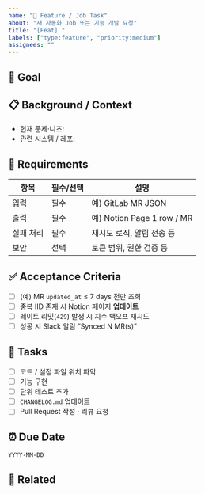 ```yaml
---
name: "🚀 Feature / Job Task"
about: "새 자동화 Job 또는 기능 개발 요청"
title: "[Feat] "
labels: ["type:feature", "priority:medium"]
assignees: ""
---
```


## 🎯 Goal

<!-- 한 줄로 요약된 목적을 작성하세요 -->

## 📋 Background / Context

- 현재 문제·니즈:
- 관련 시스템 / 레포:

## 📝 Requirements

| 항목      | 필수/선택 | 설명                       |
| --------- | --------- | -------------------------- |
| 입력      | 필수      | 예) GitLab MR JSON         |
| 출력      | 필수      | 예) Notion Page 1 row / MR |
| 실패 처리 | 필수      | 재시도 로직, 알림 전송 등  |
| 보안      | 선택      | 토큰 범위, 권한 검증 등    |

## ✅ Acceptance Criteria

- [ ] (예) MR `updated_at` ≤ 7 days 전만 조회
- [ ] 중복 IID 존재 시 Notion 페이지 **업데이트**
- [ ] 레이트 리밋(`429`) 발생 시 지수 백오프 재시도
- [ ] 성공 시 Slack 알림 “Synced N MR(s)”

## 🔨 Tasks

- [ ] 코드 / 설정 파일 위치 파악
- [ ] 기능 구현
- [ ] 단위 테스트 추가
- [ ] `CHANGELOG.md` 업데이트
- [ ] Pull Request 작성 · 리뷰 요청

## ⏰ Due Date

`YYYY-MM-DD`

## 🔗 Related

<!-- 관련 Issue / PR / 외부 문서 링크 -->
